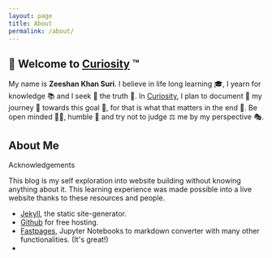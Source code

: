 ```yaml
---
layout: page
title: About
permalink: /about/
---
```


## :wave: Welcome to [Curiosity]({{site.baseurl}}) :tm:

My name is **Zeeshan Khan Suri**. I believe in life long learning :mortar_board:, I yearn for knowledge :books: and I seek :eyes: the truth :microscope:. In [Curiosity]({{site.baseurl}}), I plan to document :pencil: my journey :roller_coaster: towards this goal :dart:, for that is what that matters in the end :rocket:. Be open minded :haircut_woman:, humble :speak_no_evil:  and try not to judge :balance_scale: me by my perspective :performing_arts:.

<!-- This website is powered by **[fastpages](https://github.com/fastai/fastpages)** [^1].

Uses Jekyll TOC from https://github.com/allejo/jekyll-toc. License 

[^1]:a blogging platform that natively supports Jupyter notebooks in addition to other formats. -->

## About Me

<!-- <object data="{{site.baseurl}}/images/CV.pdf" type="application/pdf" width="100%" height="700px">
    <embed src="{{site.baseurl}}/images/CV.pdf">
        <p>This browser does not support PDFs. Please download the PDF to view it: <a href="{{site.baseurl}}/images/CV.pdf">Download PDF</a>.</p>
    </embed>
</object>
<a href="{{site.baseurl}}/images/CV.pdf" target="_blank">CV</a> -->


Acknowledgements

This blog is my self exploration into website building without knowing anything about it. This learning experience was made possible into a live website thanks to these resources and people.

- [Jekyll](), the static site-generator.
- [Github]() for free hosting.
- [Fastpages](), Jupyter Notebooks to markdown converter with many other functionalities. (It's great!)
- []()
